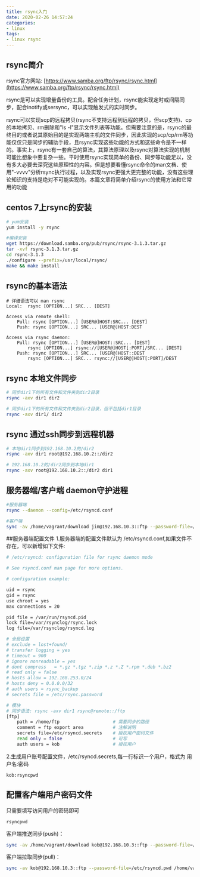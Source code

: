 ```yaml
---
title: rsync入门
date: 2020-02-26 14:57:24
categories:
- linux
tags:
- linux rsync
---
```


## rsync简介
rsync官方网站: [https://www.samba.org/ftp/rsync/rsync.html](https://www.samba.org/ftp/rsync/rsync.html)


rsync是可以实现增量备份的工具。配合任务计划，rsync能实现定时或间隔同步，配合inotify或sersync，可以实现触发式的实时同步。

rsync可以实现scp的远程拷贝(rsync不支持远程到远程的拷贝，但scp支持)、cp的本地拷贝、rm删除和"ls -l"显示文件列表等功能。但需要注意的是，rsync的最终目的或者说其原始目的是实现两端主机的文件同步，因此实现的scp/cp/rm等功能仅仅只是同步的辅助手段，且rsync实现这些功能的方式和这些命令是不一样的。事实上，rsync有一套自己的算法，其算法原理以及rsync对算法实现的机制可能比想象中要复杂一些。平时使用rsync实现简单的备份、同步等功能足以，没有多大必要去深究这些原理性的内容。但是想要看懂rsync命令的man文档、使用"-vvvv"分析rsync执行过程，以及实现rsync更强大更完整的功能，没有这些理论知识的支持是绝对不可能实现的。本篇文章将简单介绍rsync的使用方法和它常用的功能


## centos 7上rsync的安装
````bash
# yum安装
yum install -y rsync

#编译安装
wget https://download.samba.org/pub/rsync/rsync-3.1.3.tar.gz
tar -xvf rsync-3.1.3.tar.gz
cd rsync-3.1.3
./configure --prefix=/usr/local/rsync/
make && make install
````
## rsync的基本语法
````
# 详细语法可以 man rsync
Local:  rsync [OPTION...] SRC... [DEST]

Access via remote shell:
    Pull: rsync [OPTION...] [USER@]HOST:SRC... [DEST]
    Push: rsync [OPTION...] SRC... [USER@]HOST:DEST

Access via rsync daemon:
    Pull: rsync [OPTION...] [USER@]HOST::SRC... [DEST]
        rsync [OPTION...] rsync://[USER@]HOST[:PORT]/SRC... [DEST]
    Push: rsync [OPTION...] SRC... [USER@]HOST::DEST
        rsync [OPTION...] SRC... rsync://[USER@]HOST[:PORT]/DEST

````

## rsync 本地文件同步
````bash
# 同步dir1下的所有文件和文件夹到dir2目录
rsync -axv dir1 dir2

# 同步dir1下的所有文件和文件夹到dir2目录，但不包括dir1目录
rsync -axv dir1/ dir2

````

## rsync 通过ssh同步到远程机器
````bash
# 本地dir1同步到192.168.10.2的/dir2
rsync -axv dir1 root@192.168.10.2::/dir2

# 192.168.10.2的/dir2同步到本地dir1
rsync -axv root@192.168.10.2::/dir2 dir1
````

## 服务器端/客户端 daemon守护进程
````bash
#服务器端
rsync --daemon --config=/etc/rsyncd.conf

#客户端
sync -av /home/vagrant/download jim@192.168.10.3::ftp --password-file=/etc/rsyncd.pwd
````

##服务器端配置文件
1.服务器端的配置文件默认为 /etc/rsyncd.conf,如果文件不存在，可以新增如下文件:
````bash
# /etc/rsyncd: configuration file for rsync daemon mode

# See rsyncd.conf man page for more options.

# configuration example:

uid = rsync
gid = rsync
use chroot = yes
max connections = 20

pid file = /var/run/rsyncd.pid
lock file=/var/rsynclog/rsync.lock
log file=/var/rsynclog/rsyncd.log

# 全局设置
# exclude = lost+found/
# transfer logging = yes
# timeout = 900
# ignore nonreadable = yes
# dont compress   = *.gz *.tgz *.zip *.z *.Z *.rpm *.deb *.bz2
# read only = false
# hosts allow = 192.168.253.0/24
# hosts deny = 0.0.0.0/32 
# auth users = rsync_backup 
# secrets file = /etc/rsync.password 

# 模块
# 同步语法: rsync -axv dir1 rsync@remote::/ftp
[ftp]
    path = /home/ftp                    # 需要同步的路径
    comment = ftp export area           # 注解说明
    secrets file=/etc/rsyncd.secrets    # 授权用户密码文件
    read only = false                   # 可写
    auth users = kob                    # 授权用户
````

2.生成用户账号配置文件，/etc/rsyncd.secrets,每一行标识一个用户，格式为 用户名:密码
````
kob:rsyncpwd
````

## 配置客户端用户密码文件
只需要填写访问用户的密码即可
````
rsyncpwd
````
客户端推送同步(push)：
````bash
sync -av /home/vagrant/download kob@192.168.10.3::ftp --password-file=/etc/rsyncd.pwd
````

客户端拉取同步(pull)：
````bash
sync -av kob@192.168.10.3::ftp --password-file=/etc/rsyncd.pwd /home/vagrant/download
````



